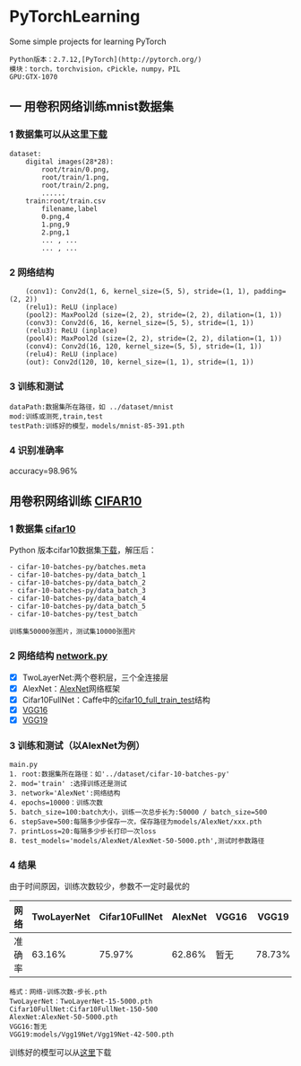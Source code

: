 # PyTorchLearning
Some simple projects for learning PyTorch
```
Python版本：2.7.12,[PyTorch](http://pytorch.org/)
模块：torch，torchvision，cPickle，numpy，PIL
GPU:GTX-1070
```
## 一 用卷积网络训练mnist数据集
### 1 数据集可以从这里[下载](https://pan.baidu.com/s/1jImSbps)

```
dataset:
    digital images(28*28):
        root/train/0.png,
        root/train/1.png,
        root/train/2.png,
        ......
    train:root/train.csv
        filename,label
        0.png,4
        1.png,9
        2.png,1
        ... , ...
        ... , ...
```

### 2 网络结构

```
    (conv1): Conv2d(1, 6, kernel_size=(5, 5), stride=(1, 1), padding=(2, 2))
    (relu1): ReLU (inplace)
    (pool2): MaxPool2d (size=(2, 2), stride=(2, 2), dilation=(1, 1))
    (conv3): Conv2d(6, 16, kernel_size=(5, 5), stride=(1, 1))
    (relu3): ReLU (inplace)
    (pool4): MaxPool2d (size=(2, 2), stride=(2, 2), dilation=(1, 1))
    (conv4): Conv2d(16, 120, kernel_size=(5, 5), stride=(1, 1))
    (relu4): ReLU (inplace)
    (out): Conv2d(120, 10, kernel_size=(1, 1), stride=(1, 1))

```
### 3 训练和测试

```
dataPath:数据集所在路径，如 ../dataset/mnist
mod:训练或测死,train,test
testPath:训练好的模型，models/mnist-85-391.pth

```
### 4 识别准确率
accuracy=98.96%

## 用卷积网络训练 [CIFAR10](http://www.cs.toronto.edu/~kriz/cifar.html) 

### 1 数据集 [cifar10](http://www.cs.toronto.edu/~kriz/cifar.html)
Python 版本cifar10数据集[下载](http://www.cs.toronto.edu/~kriz/cifar-10-python.tar.gz)，解压后：

```
- cifar-10-batches-py/batches.meta
- cifar-10-batches-py/data_batch_1
- cifar-10-batches-py/data_batch_2
- cifar-10-batches-py/data_batch_3
- cifar-10-batches-py/data_batch_4
- cifar-10-batches-py/data_batch_5
- cifar-10-batches-py/test_batch

训练集50000张图片，测试集10000张图片
```


### 2 网络结构 [network.py](https://github.com/songh1024/PyTorchLearning/blob/master/cifar10/network.py)
- [x] TwoLayerNet:两个卷积层，三个全连接层
- [x] AlexNet：[AlexNet](https://github.com/BVLC/caffe/tree/master/models/bvlc_alexnet)网络框架
- [x] Cifar10FullNet：Caffe中的[cifar10_full_train_test](https://github.com/BVLC/caffe/blob/master/examples/cifar10/cifar10_full_train_test.prototxt)结构
- [x] [VGG16](https://gist.github.com/ksimonyan/211839e770f7b538e2d8)
- [x] [VGG19](https://gist.github.com/ksimonyan/3785162f95cd2d5fee77#file-readme-md)

### 3 训练和测试（以AlexNet为例）

```
main.py
1. root:数据集所在路径：如'../dataset/cifar-10-batches-py'
2. mod='train' :选择训练还是测试
3. network='AlexNet':网络结构
4. epochs=10000：训练次数
5. batch_size=100:batch大小，训练一次总步长为:50000 / batch_size=500
6. stepSave=500:每隔多少步保存一次，保存路径为models/AlexNet/xxx.pth
7. printLoss=20:每隔多少步长打印一次loss
8. test_models='models/AlexNet/AlexNet-50-5000.pth',测试时参数路径
```
### 4 结果
由于时间原因，训练次数较少，参数不一定时最优的

网络 | TwoLayerNet | Cifar10FullNet | AlexNet | VGG16 | VGG19
---|---|---|--- |--- |---
准确率 | 63.16% | 75.97% | 62.86% | 暂无 |78.73%


```
格式：网络-训练次数-步长.pth
TwoLayerNet：TwoLayerNet-15-5000.pth
Cifar10FullNet:Cifar10FullNet-150-500
AlexNet:AlexNet-50-5000.pth
VGG16:暂无
VGG19:models/Vgg19Net/Vgg19Net-42-500.pth

```
训练好的模型可以从[这里](http://pan.baidu.com/s/1o8lxUPk)下载
